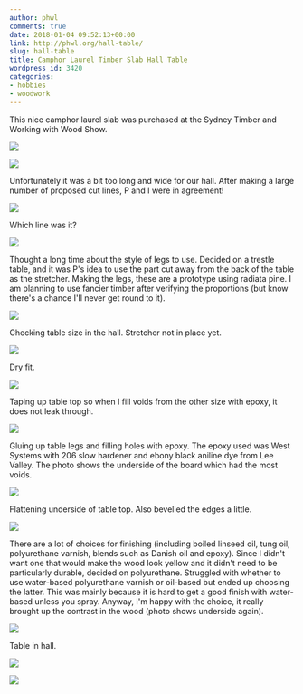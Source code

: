```yaml
---
author: phwl
comments: true
date: 2018-01-04 09:52:13+00:00
link: http://phwl.org/hall-table/
slug: hall-table
title: Camphor Laurel Timber Slab Hall Table
wordpress_id: 3420
categories:
- hobbies
- woodwork
---
```




This nice camphor laurel slab was purchased at the Sydney Timber and Working with Wood Show. 

[![](/assets/images/2018/01/IMG_0676.jpg)](/assets/images/2018/01/IMG_0676.jpg)

<!-- more -->

[![](/assets/images/2018/01/1.jpg)](/assets/images/2018/01/1.jpg)


Unfortunately it was a bit too long and wide for our hall. After making a large number of proposed cut lines, P and I were in agreement!

[![](/assets/images/2018/01/2.jpg)](/assets/images/2018/01/2.jpg)

Which line was it?

[![](/assets/images/2018/01/3.jpg)](/assets/images/2018/01/3.jpg)

Thought a long time about the style of legs to use. Decided on a trestle table, and it was P's idea to use the part cut away from the back of the table as the stretcher. Making the legs, these are a prototype using radiata pine. I am planning to use fancier timber after verifying the proportions (but know there's a chance I'll never get round to it).

[![](/assets/images/2018/01/4.jpg)](/assets/images/2018/01/4.jpg)

Checking table size in the hall. Stretcher not in place yet.

[![](/assets/images/2018/01/5.jpg)](/assets/images/2018/01/5.jpg)

Dry fit.

[![](/assets/images/2018/01/6.jpg)](/assets/images/2018/01/6.jpg)

Taping up table top so when I fill voids from the other size with epoxy, it does not leak through.

[![](/assets/images/2018/01/7.jpg)](/assets/images/2018/01/7.jpg)

Gluing up table legs and filling holes with epoxy. The epoxy used was West Systems with 206 slow hardener and ebony black aniline dye from Lee Valley. The photo shows the underside of the board which had the most voids.

[![](/assets/images/2018/01/8.jpg)](/assets/images/2018/01/8.jpg)

Flattening underside of table top. Also bevelled the edges a little.

[![](/assets/images/2018/01/IMG_0528.jpg)](/assets/images/2018/01/IMG_0528.jpg)

There are a lot of choices for finishing (including boiled linseed oil, tung oil, polyurethane varnish, blends such as Danish oil and epoxy). Since I didn't want one that would make the wood look yellow and it didn't need to be particularly durable, decided on polyurethane. Struggled with whether to use water-based polyurethane varnish or oil-based but ended up choosing the latter. This was mainly because it is hard to get a good finish with water-based unless you spray. Anyway, I'm happy with the choice, it really brought up the contrast in the wood (photo shows underside again).

[![](/assets/images/2018/01/9.jpg)](/assets/images/2018/01/9.jpg)

Table in hall.

[![](/assets/images/2018/01/IMG_0632.jpg)](/assets/images/2018/01/IMG_0632.jpg)

[![](/assets/images/2018/01/IMG_0676.jpg)](/assets/images/2018/01/IMG_0676.jpg)
